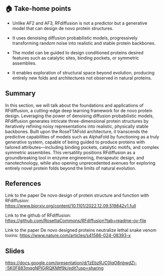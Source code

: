 ## 🏠 Take-home points 

- Unlike AF2 and AF3, RFdiffusion is not a predictor but a generative model that can design de novo protein structures.

- It uses denoising diffusion probabilistic models, progressively transforming random noise into realistic and stable protein backbones.

- The model can be guided to design conditioned proteins desired features such as catalytic sites, binding pockets, or symmetric assemblies.

- It enables exploration of structural space beyond evolution, producing entirely new folds and architectures not observed in natural proteins.

## Summary 

In this section, we will talk about the foundations and applications of RFdiffusion, a cutting-edge deep learning framework for de novo protein design. Leveraging the power of denoising diffusion probabilistic models, RFdiffusion generates intricate three-dimensional protein structures by iteratively refining noisy representations into realistic, physically stable backbones. Built upon the RoseTTAFold architecture, it transcends the predictive capabilities of models such as AlphaFold by functioning as a truly generative system, capable of being guided to produce proteins with tailored attributes—including binding pockets, catalytic motifs, and complex symmetric assemblies. This versatility positions RFdiffusion as a groundbreaking tool in enzyme engineering, therapeutic design, and nanotechnology, while also opening unprecedented avenues for exploring entirely novel protein folds beyond the limits of natural evolution.

## References

Link to the paper De novo design of protein structure and function with RFdiffusion: https://www.biorxiv.org/content/10.1101/2022.12.09.519842v1.full

Link to the github of RFdiffusion: https://github.com/RosettaCommons/RFdiffusion?tab=readme-ov-file

Link to the paper De novo designed proteins neutralize lethal snake venom toxins: https://www.nature.com/articles/s41586-024-08393-x


## Slides

https://docs.google.com/presentation/d/1zEbzRJC0lqO8nbwdZi--5K0F883mqgNPlGjRQKMtf9k/edit?usp=sharing
